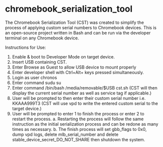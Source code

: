 # chromebook_serialization_tool
The Chromebook Serialization Tool (CST) was created to simplify the process of applying custom serial numbers to Chromebook devices. This is an open-source project written in Bash and can be run via the developer terminal on any Chromebook device. 

Instructions for Use:
1.	Enable & boot to Developer Mode on target device.
2.	Insert USB containing CST.
3.	Enter Browse as Guest to allow USB device to mount properly
4.	Enter developer shell with Ctrl+Alt+        keys pressed simultaneously. 
5.	Login as user chronos
6.	Enter command sudu su
7.	Enter command /bin/bash /media/removable/$USB cst.sh
(CST will then display the current serial number as well as service tag if applicable.)
8.	User will be prompted to then enter their custom serial number i.e. KKAAA999T3
(CST will use vpd to write the entered custom serial to the target device.)
9.	User will be prompted to enter 1 to finish the process or enter 2 to restart the process.
  a.	Restarting the process will follow the same instruction as the initial serialization process and can be redone as many times as necessary.
  b.	The finish process will set gbb_flags to 0x0, dump vpd logs, delete mlb_serial_number and delete stable_device_secret_DO_NOT_SHARE then shutdown the system. 
